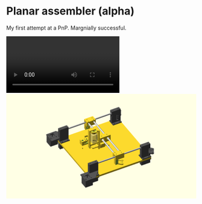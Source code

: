 # Planar assembler (alpha)

My first attempt at a PnP. Margnially successful.

![Operating](./operating.mp4)
![Platform](./platform.png)
